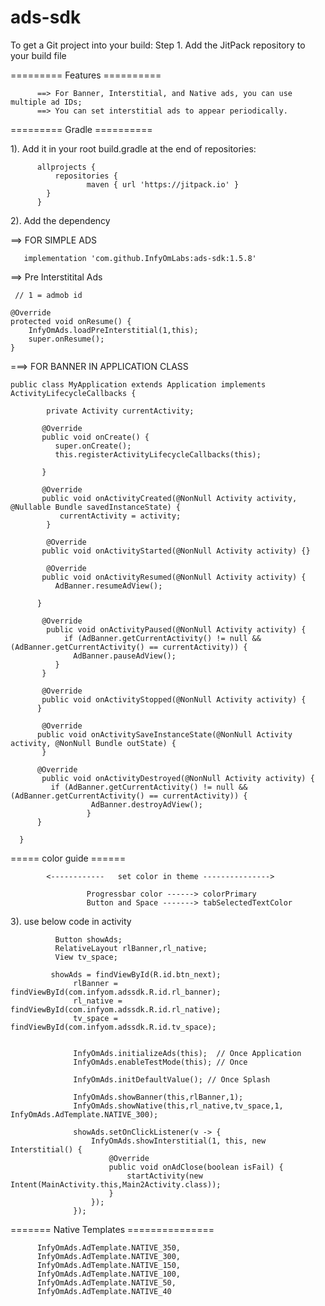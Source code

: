 # ads-sdk

To get a Git project into your build:
Step 1. Add the JitPack repository to your build file

========= Features ==========

          ==> For Banner, Interstitial, and Native ads, you can use multiple ad IDs; 
          ==> You can set interstitial ads to appear periodically.
          

========= Gradle ==========

1). Add it in your root build.gradle at the end of repositories:

          allprojects {
              repositories {
                     maven { url 'https://jitpack.io' }
            }
          }
          
2). Add the dependency

        
==> FOR SIMPLE ADS

       implementation 'com.github.InfyOmLabs:ads-sdk:1.5.8'  
     
==> Pre Interstitital Ads

     // 1 = admob id
     
    @Override
    protected void onResume() {
        InfyOmAds.loadPreInterstitial(1,this);
        super.onResume();
    }
         
       
===> FOR BANNER IN APPLICATION CLASS


    public class MyApplication extends Application implements ActivityLifecycleCallbacks {

            private Activity currentActivity;

           @Override
           public void onCreate() {
              super.onCreate();
              this.registerActivityLifecycleCallbacks(this);

           }

           @Override
           public void onActivityCreated(@NonNull Activity activity, @Nullable Bundle savedInstanceState) {
               currentActivity = activity;
            }

            @Override
           public void onActivityStarted(@NonNull Activity activity) {}

            @Override
           public void onActivityResumed(@NonNull Activity activity) {
              AdBanner.resumeAdView();

          }

           @Override
            public void onActivityPaused(@NonNull Activity activity) {
                if (AdBanner.getCurrentActivity() != null && (AdBanner.getCurrentActivity() == currentActivity)) {
                  AdBanner.pauseAdView();
              }
           }

           @Override
           public void onActivityStopped(@NonNull Activity activity) {
          }

           @Override
          public void onActivitySaveInstanceState(@NonNull Activity activity, @NonNull Bundle outState) {
           }

          @Override
           public void onActivityDestroyed(@NonNull Activity activity) {
             if (AdBanner.getCurrentActivity() != null && (AdBanner.getCurrentActivity() == currentActivity)) {
                      AdBanner.destroyAdView();
                     }
          }

      }
       
        
        
 ===== color guide ====== 
 
            <------------   set color in theme --------------->

                     Progressbar color ------> colorPrimary
                     Button and Space -------> tabSelectedTextColor

 3). use below code in activity 
 
 
              Button showAds;
              RelativeLayout rlBanner,rl_native;
              View tv_space;

             showAds = findViewById(R.id.btn_next);
                  rlBanner = findViewById(com.infyom.adssdk.R.id.rl_banner);
                  rl_native = findViewById(com.infyom.adssdk.R.id.rl_native);
                  tv_space = findViewById(com.infyom.adssdk.R.id.tv_space);


                  InfyOmAds.initializeAds(this);  // Once Application
                  InfyOmAds.enableTestMode(this); // Once

                  InfyOmAds.initDefaultValue(); // Once Splash
                  
                  InfyOmAds.showBanner(this,rlBanner,1);
                  InfyOmAds.showNative(this,rl_native,tv_space,1, InfyOmAds.AdTemplate.NATIVE_300);

                  showAds.setOnClickListener(v -> {
                      InfyOmAds.showInterstitial(1, this, new Interstitial() {
                          @Override
                          public void onAdClose(boolean isFail) {
                              startActivity(new Intent(MainActivity.this,Main2Activity.class));
                          }
                      });
                  });
        
   ======= Native Templates ===============
   
          InfyOmAds.AdTemplate.NATIVE_350,
          InfyOmAds.AdTemplate.NATIVE_300,
          InfyOmAds.AdTemplate.NATIVE_150,
          InfyOmAds.AdTemplate.NATIVE_100,
          InfyOmAds.AdTemplate.NATIVE_50,
          InfyOmAds.AdTemplate.NATIVE_40
